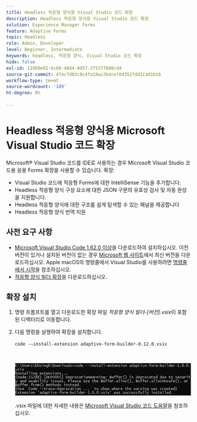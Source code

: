 ```yaml
---
title: Headless 적응형 양식용 Visual Studio 코드 확장
description: Headless 적응형 양식용 Visual Studio 코드 확장
solution: Experience Manager Forms
feature: Adaptive Forms
topic: Headless
role: Admin, Developer
level: Beginner, Intermediate
keywords: headless, 적응형 양식, Visual Studio 코드 확장
hide: false
exl-id: 11960e91-6c09-48d4-9d57-37537f808cd4
source-git-commit: 47ac7d03c8c4fa18ac3bdcef04352fdd1cad1b16
workflow-type: tm+mt
source-wordcount: '189'
ht-degree: 0%

---
```


# Headless 적응형 양식용 Microsoft Visual Studio 코드 확장

Microsoft® Visual Studio 코드를 IDE로 사용하는 경우 Microsoft Visual Studio 코드용 응용 Forms 확장을 사용할 수 있습니다. 확장:

* Visual Studio 코드에 적응형 Forms에 대한 IntelliSense 기능을 추가합니다.
* Headless 적응형 양식 구성 요소에 대한 JSON 구문의 유효성 검사 및 자동 완성을 지원합니다.
* Headless 적응형 양식에 대한 구조를 쉽게 탐색할 수 있는 패널을 제공합니다
* Headless 적응형 양식 번역 지원

<!-- 

The extension o easily navigate the structure 

Adobe provides an extension for Microsoft&reg; Visual Studio Code to make it easier for you to navigate structure and develop Headless adaptive forms in Visual Studio Code. The extension adds Adaptive Forms related IntelliSense capabilities and helps auto-complete Headless adaptive forms JSON syntax. It also adds a panel, titled Forms Tree, to help navigate structure of Headless adaptive form. 

-->

## 사전 요구 사항

* [Microsoft Visual Studio Code 1.62.0 이상](https://code.visualstudio.com/docs/supporting/FAQ#_how-do-i-find-the-version)을 다운로드하여 설치하십시오. 이전 버전이 있거나 설치된 버전이 없는 경우 [Microsoft 웹 사이트](https://code.visualstudio.com/docs/setup/setup-overview)에서 최신 버전을 다운로드하십시오. Apple macOS의 명령줄에서 Visual Studio를 사용하려면 [명령줄에서 시작](https://code.visualstudio.com/docs/setup/mac#_launching-from-the-command-line)을 참조하십시오.
* [적응형 양식 빌더 확장](/help/assets/adaptive-form-builder-0.12.0.vsix)을 다운로드하십시오.

## 확장 설치

1. 명령 프롬프트를 열고 다운로드한 확장 파일 *적응형 양식 빌더-[버전].vsix*&#x200B;이 포함된 디렉터리로 이동합니다.

1. 다음 명령을 실행하여 확장을 설치합니다.

   `code -–install-extension adaptive-form-builder-0.12.0.vsix`

   <br>

   ![확장 설치](/help/assets/install-extension.png)


   .vsix 파일에 대한 자세한 내용은 [Microsoft Visual Studio 코드 도움말](https://code.visualstudio.com/docs/editor/extension-marketplace#_install-from-a-vsix)을 참조하십시오.
